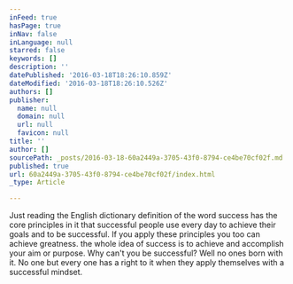 ```yaml
---
inFeed: true
hasPage: true
inNav: false
inLanguage: null
starred: false
keywords: []
description: ''
datePublished: '2016-03-18T18:26:10.859Z'
dateModified: '2016-03-18T18:26:10.526Z'
authors: []
publisher:
  name: null
  domain: null
  url: null
  favicon: null
title: ''
author: []
sourcePath: _posts/2016-03-18-60a2449a-3705-43f0-8794-ce4be70cf02f.md
published: true
url: 60a2449a-3705-43f0-8794-ce4be70cf02f/index.html
_type: Article

---
```

Just reading the English dictionary definition of the word success has the core principles in it that successful people use every day to achieve their goals and to be successful. If you apply these principles you too can achieve greatness. the whole idea of success is to achieve and accomplish your aim or purpose.
Why can't you be successful? Well no ones born with it. No one but every one has a right to it when they apply themselves with a successful mindset.